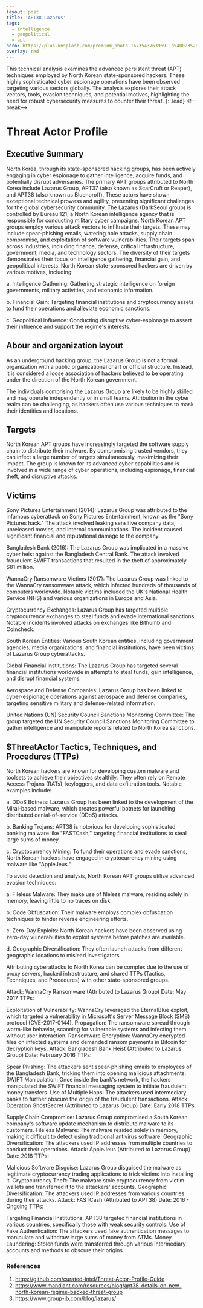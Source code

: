```yaml
---
layout: post
title: 'APT38 Lazarus'
tags:
  - intelligence
  - geopolitical
  - apt
hero: https://plus.unsplash.com/premium_photo-1673543763969-1d54002352d0?ixlib=rb-4.0.3&ixid=M3wxMjA3fDB8MHxwaG90by1wYWdlfHx8fGVufDB8fHx8fA%3D%3D&auto=format&fit=crop&w=1470&q=80
overlay: red
---
```


This technical analysis examines the advanced persistent threat (APT) techniques employed by North Korean state-sponsored hackers. These highly sophisticated cyber espionage operations have been observed targeting various sectors globally. The analysis explores their attack vectors, tools, evasion techniques, and potential motives, highlighting the need for robust cybersecurity measures to counter their threat. {: .lead} <!–-break-–> 

# Threat Actor Profile

## Executive Summary
North Korea, through its state-sponsored hacking groups, has been actively engaging in cyber espionage to gather intelligence, acquire funds, and potentially disrupt adversaries. The primary APT groups attributed to North Korea include Lazarus Group, APT37 (also known as ScarCruft or Reaper), and APT38 (also known as Bluenoroff). These actors have shown exceptional technical prowess and agility, presenting significant challenges for the global cybersecurity community.
The Lazarus (DarkSeoul group) is controlled by Bureau 121, a North Korean intelligence agency that is responsible for conducting military cyber campaigns.
North Korean APT groups employ various attack vectors to infiltrate their targets. These may include spear-phishing emails, watering hole attacks, supply chain compromise, and exploitation of software vulnerabilities. Their targets span across industries, including finance, defense, critical infrastructure, government, media, and technology sectors. The diversity of their targets demonstrates their focus on intelligence gathering, financial gain, and geopolitical interests.
North Korean state-sponsored hackers are driven by various motives, including:

a. Intelligence Gathering: Gathering strategic intelligence on foreign governments, military activities, and economic information.

b. Financial Gain: Targeting financial institutions and cryptocurrency assets to fund their operations and alleviate economic sanctions.

c. Geopolitical Influence: Conducting disruptive cyber-espionage to assert their influence and support the regime's interests.

## Abour and organization layout
As an underground hacking group, the Lazarus Group is not a formal organization with a public organizational chart or official structure. Instead, it is considered a loose association of hackers believed to be operating under the direction of the North Korean government.

The individuals comprising the Lazarus Group are likely to be highly skilled and may operate independently or in small teams. Attribution in the cyber realm can be challenging, as hackers often use various techniques to mask their identities and locations.

## Targets

North Korean APT groups have increasingly targeted the software supply chain to distribute their malware. By compromising trusted vendors, they can infect a large number of targets simultaneously, maximizing their impact.
The group is known for its advanced cyber capabilities and is involved in a wide range of cyber operations, including espionage, financial theft, and disruptive attacks.

## Victims

Sony Pictures Entertainment (2014):
Lazarus Group was attributed to the infamous cyberattack on Sony Pictures Entertainment, known as the "Sony Pictures hack." The attack involved leaking sensitive company data, unreleased movies, and internal communications. The incident caused significant financial and reputational damage to the company.

Bangladesh Bank (2016):
The Lazarus Group was implicated in a massive cyber heist against the Bangladesh Central Bank. The attack involved fraudulent SWIFT transactions that resulted in the theft of approximately $81 million.

WannaCry Ransomware Victims (2017):
The Lazarus Group was linked to the WannaCry ransomware attack, which infected hundreds of thousands of computers worldwide. Notable victims included the UK's National Health Service (NHS) and various organizations in Europe and Asia.

Cryptocurrency Exchanges:
Lazarus Group has targeted multiple cryptocurrency exchanges to steal funds and evade international sanctions. Notable incidents involved attacks on exchanges like Bithumb and Coincheck.

South Korean Entities:
Various South Korean entities, including government agencies, media organizations, and financial institutions, have been victims of Lazarus Group cyberattacks.

Global Financial Institutions:
The Lazarus Group has targeted several financial institutions worldwide in attempts to steal funds, gain intelligence, and disrupt financial systems.

Aerospace and Defense Companies:
Lazarus Group has been linked to cyber-espionage operations against aerospace and defense companies, targeting sensitive military and defense-related information.

United Nations (UN) Security Council Sanctions Monitoring Committee:
The group targeted the UN Security Council Sanctions Monitoring Committee to gather intelligence and manipulate reports related to North Korea sanctions.

## $ThreatActor Tactics, Techniques, and Procedures (TTPs)
North Korean hackers are known for developing custom malware and toolsets to achieve their objectives stealthily. They often rely on Remote Access Trojans (RATs), keyloggers, and data exfiltration tools. Notable examples include:

a. DDoS Botnets: Lazarus Group has been linked to the development of the Mirai-based malware, which creates powerful botnets for launching distributed denial-of-service (DDoS) attacks.

b. Banking Trojans: APT38 is notorious for developing sophisticated banking malware like "FASTCash," targeting financial institutions to steal large sums of money.

c. Cryptocurrency Mining: To fund their operations and evade sanctions, North Korean hackers have engaged in cryptocurrency mining using malware like "AppleJeus."

To avoid detection and analysis, North Korean APT groups utilize advanced evasion techniques:

a. Fileless Malware: They make use of fileless malware, residing solely in memory, leaving little to no traces on disk.

b. Code Obfuscation: Their malware employs complex obfuscation techniques to hinder reverse engineering efforts.

c. Zero-Day Exploits: North Korean hackers have been observed using zero-day vulnerabilities to exploit systems before patches are available.

d. Geographic Diversification: They often launch attacks from different geographic locations to mislead investigators

Attributing cyberattacks to North Korea can be complex due to the use of proxy servers, hacked infrastructure, and shared TTPs (Tactics, Techniques, and Procedures) with other state-sponsored groups. 

Attack: WannaCry Ransomware (Attributed to Lazarus Group)
Date: May 2017
TTPs:

Exploitation of Vulnerability: WannaCry leveraged the EternalBlue exploit, which targeted a vulnerability in Microsoft's Server Message Block (SMB) protocol (CVE-2017-0144).
Propagation: The ransomware spread through worm-like behavior, scanning for vulnerable systems and infecting them without user interaction.
Ransomware Encryption: WannaCry encrypted files on infected systems and demanded ransom payments in Bitcoin for decryption keys.
Attack: Bangladesh Bank Heist (Attributed to Lazarus Group)
Date: February 2016
TTPs:

Spear Phishing: The attackers sent spear-phishing emails to employees of the Bangladesh Bank, tricking them into opening malicious attachments.
SWIFT Manipulation: Once inside the bank's network, the hackers manipulated the SWIFT financial messaging system to initiate fraudulent money transfers.
Use of Multiple Hops: The attackers used intermediary banks to further obscure the origin of the fraudulent transactions.
Attack: Operation GhostSecret (Attributed to Lazarus Group)
Date: Early 2018
TTPs:

Supply Chain Compromise: Lazarus Group compromised a South Korean company's software update mechanism to distribute malware to its customers.
Fileless Malware: The malware resided solely in memory, making it difficult to detect using traditional antivirus software.
Geographic Diversification: The attackers used IP addresses from multiple countries to conduct their operations.
Attack: AppleJeus (Attributed to Lazarus Group)
Date: 2018
TTPs:

Malicious Software Disguise: Lazarus Group disguised the malware as legitimate cryptocurrency trading applications to trick victims into installing it.
Cryptocurrency Theft: The malware stole cryptocurrency from victim wallets and transferred it to the attackers' accounts.
Geographic Diversification: The attackers used IP addresses from various countries during their attacks.
Attack: FASTCash (Attributed to APT38)
Date: 2016 - Ongoing
TTPs:

Targeting Financial Institutions: APT38 targeted financial institutions in various countries, specifically those with weak security controls.
Use of Fake Authentication: The attackers used fake authentication messages to manipulate and withdraw large sums of money from ATMs.
Money Laundering: Stolen funds were transferred through various intermediary accounts and methods to obscure their origins.

### References
1. https://github.com/curated-intel/Threat-Actor-Profile-Guide
2. https://www.mandiant.com/resources/blog/apt38-details-on-new-north-korean-regime-backed-threat-group
3. https://www.group-ib.com/blog/lazarus/ 